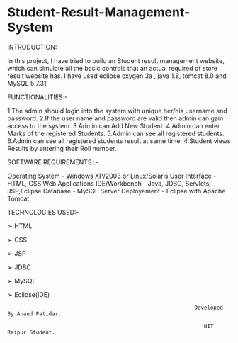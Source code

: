 # Student-Result-Management-System

INTRODUCTION:-


In this project, I have tried to build an Student result management website, which can simulate all the basic
controls that an actual required of store result website has.
I have used eclipse oxygen 3a , java 1.8, tomcat 8.0 and MySQL 5.7.31



FUNCTIONALITIES:-


1.The admin should login into the system with unique her/his username and password.
2.If the user name and password are valid then admin can gain access to the system.
3.Admin can Add New Student.
4.Admin can enter Marks of the registered Students.
5.Admin can see all registered students.
6.Admin can see all registered students result at same time.
4.Student views Results by entering their Roll number.

SOFTWARE REQUIREMENTS :-


  Operating System - Windows XP/2003 or Linux/Solaris
  User Interface - HTML, CSS
  Web Applications IDE/Workbench - Java, JDBC, Servlets, JSP,Eclipse
  Database - MySQL
  Server Deployement - Eclipse with Apache Tomcat


TECHNOLOGIES USED:-


➢ HTML

➢ CSS

➢ JSP

➢ JDBC

➢ MySQL

➢ Eclipse(IDE)




                                                               Developed By Anand Patidar.

                                                                  NIT Raipur Student.
